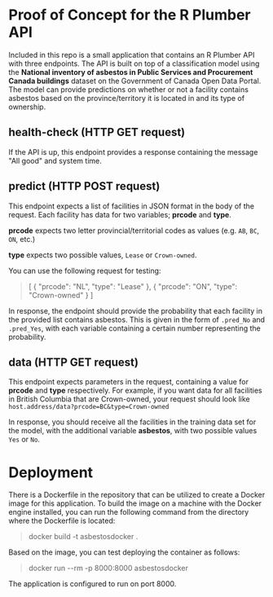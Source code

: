 # Proof of Concept for the R Plumber API

Included in this repo is a small application that contains an R Plumber API with three endpoints. The API is built on top of a classification model using the **National inventory of asbestos in Public Services and Procurement Canada buildings** dataset on the Government of Canada Open Data Portal. The model can provide predictions on whether or not a facility contains asbestos based on the province/territory it is located in and its type of ownership.


## health-check (HTTP GET request)
If the API is up, this endpoint provides a response containing the message "All good" and system time.

## predict (HTTP POST request)
This endpoint expects a list of facilities in JSON format in the body of the request. Each facility has data for two variables; **prcode** and **type**. 

**prcode** expects two letter provincial/territorial codes as values (e.g. `AB`, `BC`, `ON`, etc.)

**type** expects two possible values, `Lease` or `Crown-owned`. 

You can use the following request for testing:

> [ { "prcode": "NL", "type": "Lease" }, { "prcode": "ON", "type": "Crown-owned" } ]

In response, the endpoint should provide the probability that each facility in the provided list contains asbestos. This is given in the form of `.pred_No` and `.pred_Yes`, with each variable containing a certain number representing the probability. 

## data (HTTP GET request)

This endpoint expects parameters in the request, containing a value for **prcode** and **type** respectively. For example, if you want data for all facilities in British Columbia that are Crown-owned, your request should look like `host.address/data?prcode=BC&type=Crown-owned`

In response, you should receive all the facilities in the training data set for the model, with the additional variable **asbestos**, with two possible values `Yes` or `No`.

# Deployment

There is a Dockerfile in the repository that can be utilized to create a Docker image for this application. To build the image on a machine with the Docker engine installed, you can run the following command from the directory where the Dockerfile is located:

> docker build -t asbestosdocker .

Based on the image, you can test deploying the container as follows:
    
> docker run --rm -p 8000:8000 asbestosdocker

The application is configured to run on port 8000. 

